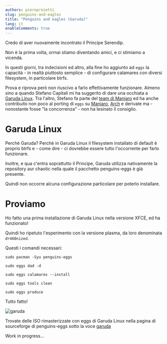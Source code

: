 ```yaml
---
authors: pieroproietti
slug: penguins-and-eagles
title: "Penguins and eagles (Garuda)"
lang: it
enableComments: true
---
```


Credo di aver nuovamente incontrato il Principe Serendip.

Non è la prima volta, ormai stiamo diventando amici, e ci stimiamo a vicenda.

In questi giorni, tra indecisioni ed altro, alla fine ho aggiunto ad `eggs` la capacità - in realtà piuttosto semplice - di configurare calamares con diversi filesystem, in particolare btrfs.

Prova e riprova però non riuscivo a farlo effettivamente funzionare. Almeno sino a quando Stefano Capitali mi ha suggerito di dare una occhiata a [Garuda Linux](https://garudalinux.org/). Tra l'altro, Stefano fa parte del [team di Manjaro](https://manjaro.org/team/) ed ha anche contribuito non poco al porting di `eggs` su [Manjaro](https://manjaro.org/), [Arch](https://archlinux.org/) e derivate ma - nonostante fosse "la concorrenza" - non ha lesinato il consiglio.

# Garuda Linux
Perchè Garuda? Perchè in Garuda Linux il filesystem installato di default è proprio btrfs e - come dire - ci dovrebbe essere tutto l'occorrente per farlo funzionare.

Inoltre, e qua c'entra soprattutto il Principe, Garuda utilizza nativamente la repository aur chaotic nella quale il pacchetto penguins-eggs è già presente. 

Quindi non occorre alcuna configurazione particolare per poterlo installare.

# Proviamo
Ho fatto una prima installazione di Garuda Linux nella versione XFCE, ed ha funzionato!

Quindi ho ripetuto l'esperimento con la versione plasma, da loro denominata `dr460nized`. 

Questi i comandi necessari:

`sudo pacman -Syu penguins-eggs`

`sudo eggs dad -d`

`sudo eggs calamares --install`

`sudo eggs tools clean`

`sudo eggs produce`

Tutto fatto!

![garuda](/images/garuda-plasma.png)

Trovate delle ISO rimasterizzate con eggs di Garuda Linux nella pagina di sourceforge di penguins-eggs sotto la voce [garuda](https://sourceforge.net/projects/penguins-eggs/files/ISOS/garuda/)

Work in progress...
